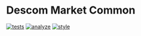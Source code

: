 # Descom Market Common

[![tests](https://github.com/descom-es/descommarket-common/actions/workflows/tests.yml/badge.svg)](https://github.com/descom-es/descommarket-common/actions/workflows/tests.yml)
[![analyze](https://github.com/descom-es/descommarket-common/actions/workflows/analyze.yml/badge.svg)](https://github.com/descom-es/descommarket-common/actions/workflows/analyze.yml)
[![style](https://github.com/descom-es/descommarket-common/actions/workflows/style_fix.yml/badge.svg)](https://github.com/descom-es/descommarket-common/actions/workflows/style_fix.yml)
